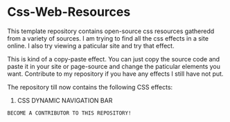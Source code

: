 # Css-Web-Resources


This template repository contains open-source css resources gatheredd from a variety of sources. I am trying to find all the css effects in a site online. I also try viewing a paticular site and try that effect. 
 
This is kind of a copy-paste effect. You can just copy the source code and paste it in your site or page-source and change the paticular elements you want. Contribute to my repository if you have any effects I still have not put. 


The repository till now contains the following CSS effects:

1. CSS DYNAMIC NAVIGATION BAR

```
BECOME A CONTRIBUTOR TO THIS REPOSITORY!
```
